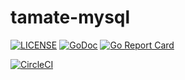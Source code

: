# tamate-mysql

[![LICENSE](https://img.shields.io/badge/license-MIT-blue.svg)](LICENSE)
[![GoDoc](https://godoc.org/github.com/go-tamate/tamate?status.svg)](https://godoc.org/github.com/go-tamate/tamate-mysql)
[![Go Report Card](https://goreportcard.com/badge/github.com/go-tamate/tamate)](https://goreportcard.com/report/github.com/go-tamate/tamate-mysql)

[![CircleCI](https://circleci.com/gh/go-tamate/tamate.svg?style=svg)](https://circleci.com/gh/go-tamate/tamate-mysql)